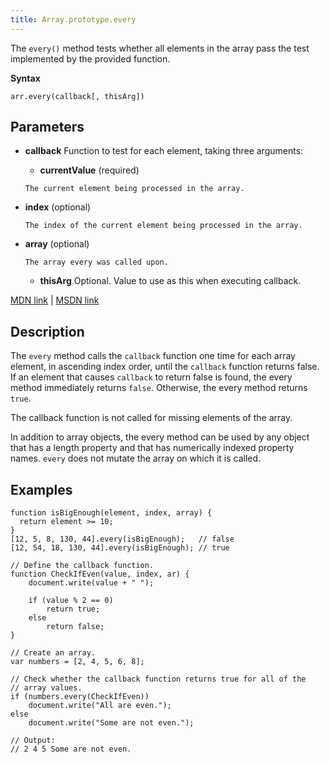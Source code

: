 ```yaml
---
title: Array.prototype.every
---
```

The `every()` method tests whether all elements in the array pass the test implemented by the provided function.

**Syntax**

    arr.every(callback[, thisArg])

## Parameters

*   **callback** Function to test for each element, taking three arguments:
    *   **currentValue** (required)

    ```
    The current element being processed in the array.
    ```

*   **index** (optional)

        The index of the current element being processed in the array.

*   **array** (optional)

        The array every was called upon.

    *   **thisArg** Optional. Value to use as this when executing callback.

[MDN link](https://developer.mozilla.org/en-US/docs/Web/JavaScript/Reference/Global_Objects/Array/every) | [MSDN link](https://msdn.microsoft.com/en-us/LIBRary/ff679981%28v=vs.94%29.aspx)

## Description

The `every` method calls the `callback` function one time for each array element, in ascending index order, until the `callback` function returns false. If an element that causes `callback` to return false is found, the every method immediately returns `false`. Otherwise, the every method returns `true`.

The callback function is not called for missing elements of the array.

In addition to array objects, the every method can be used by any object that has a length property and that has numerically indexed property names. `every` does not mutate the array on which it is called.

## Examples

    function isBigEnough(element, index, array) {
      return element >= 10;
    }
    [12, 5, 8, 130, 44].every(isBigEnough);   // false
    [12, 54, 18, 130, 44].every(isBigEnough); // true

    // Define the callback function.
    function CheckIfEven(value, index, ar) {
        document.write(value + " ");

        if (value % 2 == 0)
            return true;
        else
            return false;
    }

    // Create an array.
    var numbers = [2, 4, 5, 6, 8];

    // Check whether the callback function returns true for all of the
    // array values.
    if (numbers.every(CheckIfEven))
        document.write("All are even.");
    else
        document.write("Some are not even.");

    // Output:
    // 2 4 5 Some are not even.